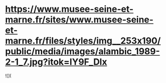 # https://www.musee-seine-et-marne.fr/sites/www.musee-seine-et-marne.fr/files/styles/img__253x190/public/media/images/alambic_1989-2-1_7.jpg?itok=IY9F_Dlx

![](
